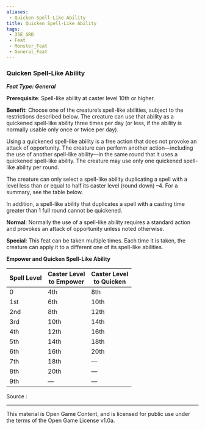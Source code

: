 ```yaml
---
aliases:
 - Quicken Spell-Like Ability
title: Quicken Spell-Like Ability
tags: 
 - 35E_SRD
 - Feat
 - Monster_Feat
 - General_Feat
---
```

### Quicken Spell-Like Ability 
***Feat Type: General***

**Prerequisite**: Spell-like ability at caster level 10th or higher.

**Benefit**: Choose one of the creature’s spell-like abilities, subject to the restrictions described below. The creature can use that ability as a quickened spell-like ability three times per day (or less, if the ability is normally usable only once or twice per day).

Using a quickened spell-like ability is a free action that does not provoke an attack of opportunity. The creature can perform another action—including the use of another spell-like ability—in the same round that it uses a quickened spell-like ability. The creature may use only one quickened spell-like ability per round.

The creature can only select a spell-like ability duplicating a spell with a level less than or equal to half its caster level (round down) –4. For a summary, see the table below.

In addition, a spell-like ability that duplicates a spell with a casting time greater than 1 full round cannot be quickened.

**Normal**: Normally the use of a spell-like ability requires a standard action and provokes an attack of opportunity unless noted otherwise.

**Special**: This feat can be taken multiple times. Each time it is taken, the creature can apply it to a different one of its spell-like abilities.

**Empower and Quicken Spell-Like Ability**

|Spell Level|Caster Level  <br>to Empower|Caster Level  <br>to Quicken|
|---|---|---|
|0|4th|8th|
|1st|6th|10th|
|2nd|8th|12th|
|3rd|10th|14th|
|4th|12th|16th|
|5th|14th|18th|
|6th|16th|20th|
|7th|18th|—|
|8th|20th|—|
|9th|—|—|


Source :



---



This material is Open Game Content, and is licensed for public use under the terms of the Open Game License v1.0a.

